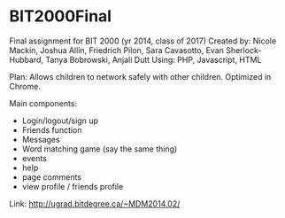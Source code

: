 BIT2000Final
===================

Final assignment for BIT 2000 (yr 2014, class of 2017)
Created by: Nicole Mackin, Joshua Allin, Friedrich Pilon, Sara Cavasotto, Evan Sherlock-Hubbard, Tanya Bobrowski, Anjali Dutt
Using: PHP, Javascript, HTML

Plan: Allows children to network safely with other children. Optimized in Chrome.

Main components:
- Login/logout/sign up
- Friends function
- Messages
- Word matching game (say the same thing)
- events
- help
- page comments
- view profile / friends profile

Link: http://ugrad.bitdegree.ca/~MDM2014.02/